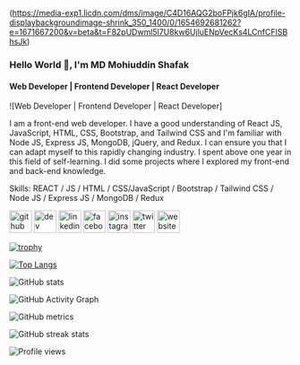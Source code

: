 (https://media-exp1.licdn.com/dms/image/C4D16AQG2boFPjk6gIA/profile-displaybackgroundimage-shrink_350_1400/0/1654692681262?e=1671667200&v=beta&t=F82pUDwml5l7U8kw6UjluENpVecKs4LCnfCFlSBhsJk)

### Hello World 👋, I'm MD Mohiuddin Shafak
#### Web Developer | Frontend Developer | React Developer
![Web Developer | Frontend Developer | React Developer]

I am a front-end web developer. I have a good understanding of React JS, JavaScript, HTML, CSS, Bootstrap, and Tailwind CSS and I'm familiar with Node JS, Express JS, MongoDB, jQuery, and Redux. I can ensure you that I can adapt myself to this rapidly changing industry. I spent above one year in this field of self-learning. I did some projects where I explored my front-end and back-end knowledge.

Skills: REACT / JS / HTML / CSS/JavaScript / Bootstrap / Tailwind CSS / Node JS / Express JS / MongoDB / Redux



[<img src='https://cdn.jsdelivr.net/npm/simple-icons@3.0.1/icons/github.svg' alt='github' height='40'>](https://github.com/Shafak93)  [<img src='https://cdn.jsdelivr.net/npm/simple-icons@3.0.1/icons/dev-dot-to.svg' alt='dev' height='40'>](https://dev.to/https://dev.to/shafak)  [<img src='https://cdn.jsdelivr.net/npm/simple-icons@3.0.1/icons/linkedin.svg' alt='linkedin' height='40'>](https://www.linkedin.com/in/https://www.linkedin.com/in/md-mohiuddin-shafak-9aa215193//)  [<img src='https://cdn.jsdelivr.net/npm/simple-icons@3.0.1/icons/facebook.svg' alt='facebook' height='40'>](https://www.facebook.com/https://www.facebook.com/mohiushafak/)  [<img src='https://cdn.jsdelivr.net/npm/simple-icons@3.0.1/icons/instagram.svg' alt='instagram' height='40'>](https://www.instagram.com/https://www.instagram.com/mohi_u_shafak//)  [<img src='https://cdn.jsdelivr.net/npm/simple-icons@3.0.1/icons/twitter.svg' alt='twitter' height='40'>](https://twitter.com/https://twitter.com/mu_shafak)  [<img src='https://cdn.jsdelivr.net/npm/simple-icons@3.0.1/icons/icloud.svg' alt='website' height='40'>](https://mohi-u-shafak.netlify.app/)  

[![trophy](https://github-profile-trophy.vercel.app/?username=Shafak93)](https://github.com/ryo-ma/github-profile-trophy)

[![Top Langs](https://github-readme-stats.vercel.app/api/top-langs/?username=Shafak93)](https://github.com/anuraghazra/github-readme-stats)

![GitHub stats](https://github-readme-stats.vercel.app/api?username=Shafak93&show_icons=true&count_private=true)  

![GitHub Activity Graph](https://activity-graph.herokuapp.com/graph?username=Shafak93)  

![GitHub metrics](https://metrics.lecoq.io/Shafak93)  

![GitHub streak stats](https://github-readme-streak-stats.herokuapp.com/?user=Shafak93)  

![Profile views](https://gpvc.arturio.dev/Shafak93)  
